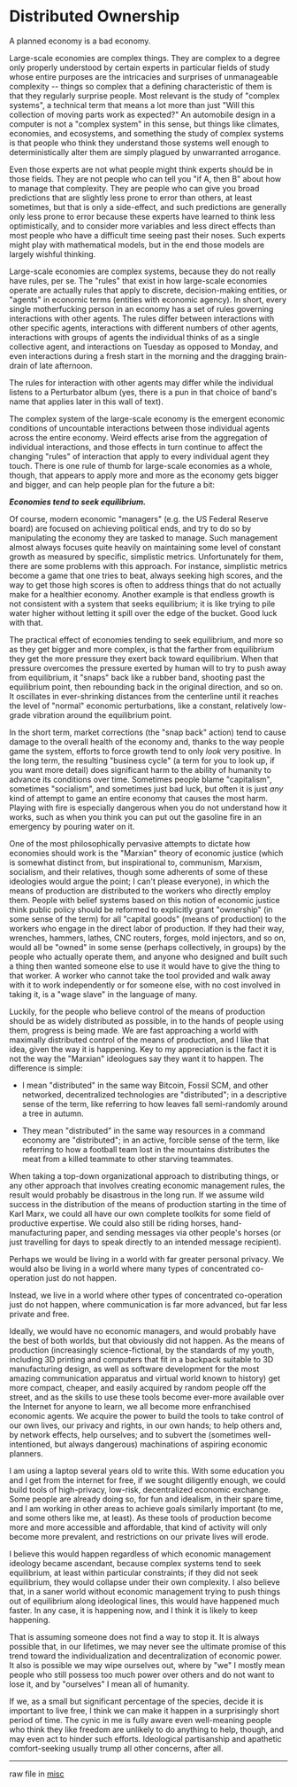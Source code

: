 # Distributed Ownership

A planned economy is a bad economy.

Large-scale economies are complex things.  They are complex to a degree only properly understood by certain experts in particular fields of study whose entire purposes are the intricacies and surprises of unmanageable complexity -- things so complex that a defining characteristic of them is that they regularly surprise people.  Most relevant is the study of "complex systems", a technical term that means a lot more than just "Will this collection of moving parts work as expected?"  An automobile design in a computer is not a "complex system" in this sense, but things like climates, economies, and ecosystems, and something the study of complex systems is that people who think they understand those systems well enough to deterministically alter them are simply plagued by unwarranted arrogance.

Even those experts are not what people might think experts should be in those fields.  They are not people who can tell you "if A, then B" about how to manage that complexity.  They are people who can give you broad predictions that are slightly less prone to error than others, at least sometimes, but that is only a side-effect, and such predictions are generally only less prone to error because these experts have learned to think less optimistically, and to consider more variables and less direct effects than most people who have a difficult time seeing past their noses.  Such experts might play with mathematical models, but in the end those models are largely wishful thinking.

Large-scale economies are complex systems, because they do not really have rules, per se.  The "rules" that exist in how large-scale economies operate are actually rules that apply to discrete, decision-making entities, or "agents" in economic terms (entities with economic agency).  In short, every single motherfucking person in an economy has a set of rules governing interactions with other agents.  The rules differ between interactions with other specific agents, interactions with different numbers of other agents, interactions with groups of agents the individual thinks of as a single collective agent, and interactions on Tuesday as opposed to Monday, and even interactions during a fresh start in the morning and the dragging brain-drain of late afternoon.

The rules for interaction with other agents may differ while the individual listens to a Perturbator album (yes, there is a pun in that choice of band's name that applies later in this wall of text).

The complex system of the large-scale economy is the emergent economic conditions of uncountable interactions between those individual agents across the entire economy.  Weird effects arise from the aggregation of individual interactions, and those effects in turn continue to affect the changing "rules" of interaction that apply to every individual agent they touch.  There is one rule of thumb for large-scale economies as a whole, though, that appears to apply more and more as the economy gets bigger and bigger, and can help people plan for the future a bit:

***Economies tend to seek equilibrium.***

Of course, modern economic "managers" (e.g. the US Federal Reserve board) are focused on achieving political ends, and try to do so by manipulating the economy they are tasked to manage.  Such management almost always focuses quite heavily on maintaining some level of constant growth as measured by specific, simplistic metrics.  Unfortunately for them, there are some problems with this approach.  For instance, simplistic metrics become a game that one tries to beat, always seeking high scores, and the way to get those high scores is often to address things that do not actually make for a healthier economy.  Another example is that endless growth is not consistent with a system that seeks equilibrium; it is like trying to pile water higher without letting it spill over the edge of the bucket.  Good luck with that.

The practical effect of economies tending to seek equilibrium, and more so as they get bigger and more complex, is that the farther from equilibrium they get the more pressure they exert back toward equilibrium.  When that pressure overcomes the pressure exerted by human will to try to push away from equilibrium, it "snaps" back like a rubber band, shooting past the equilibrium point, then rebounding back in the original direction, and so on.  It oscillates in ever-shrinking distances from the centerline until it reaches the level of "normal" economic perturbations, like a constant, relatively low-grade vibration around the equilibrium point.

In the short term, market corrections (the "snap back" action) tend to cause damage to the overall health of the economy and, thanks to the way people game the system, efforts to force growth tend to only *look* very positive.  In the long term, the resulting "business cycle" (a term for you to look up, if you want more detail) does significant harm to the ability of humanity to advance its conditions over time.  Sometimes people blame "capitalism", sometimes "socialism", and sometimes just bad luck, but often it is just *any* kind of attempt to game an entire economy that causes the most harm.  Playing with fire is especially dangerous when you do not understand how it works, such as when you think you can put out the gasoline fire in an emergency by pouring water on it.

One of the most philosophically pervasive attempts to dictate how economies should work is the "Marxian" theory of economic justice (which is somewhat distinct from, but inspirational to, communism, Marxism, socialism, and their relatives, though some adherents of some of these ideologies would argue the point; I can't please everyone), in which the means of production are distributed to the workers who directly employ them.  People with belief systems based on this notion of economic justice think public policy should be reformed to explicitly grant "ownership" (in some sense of the term) for all "capital goods" (means of production) to the workers who engage in the direct labor of production.  If they had their way, wrenches, hammers, lathes, CNC routers, forges, mold injectors, and so on, would all be "owned" in some sense (perhaps collectively, in groups) by the people who actually operate them, and anyone who designed and built such a thing then wanted someone else to use it would have to give the thing to that worker.  A worker who cannot take the tool provided and walk away with it to work independently or for someone else, with no cost involved in taking it, is a "wage slave" in the language of many.

Luckily, for the people who believe control of the means of production should be as widely distributed as possible, in to the hands of people using them, progress is being made.  We are fast approaching a world with maximally distributed control of the means of production, and I like that idea, given the way it is happening.  Key to my appreciation is the fact it is not the way the "Marxian" ideologues say they want it to happen.  The difference is simple:

* I mean "distributed" in the same way Bitcoin, Fossil SCM, and other
  networked, decentralized technologies are "distributed"; in a descriptive
  sense of the term, like referring to how leaves fall semi-randomly around a
  tree in autumn.

* They mean "distributed" in the same way resources in a command economy are
  "distributed"; in an active, forcible sense of the term, like referring to
  how a football team lost in the mountains distributes the meat from a killed
  teammate to other starving teammates.

When taking a top-down organizational approach to distributing things, or any other approach that involves creating economic management rules, the result would probably be disastrous in the long run.  If we assume wild success in the distribution of the means of production starting in the time of Karl Marx, we could all have our own complete toolkits for some field of productive expertise.  We could also still be riding horses, hand-manufacturing paper, and sending messages via other people's horses (or just travelling for days to speak directly to an intended message recipient).

Perhaps we would be living in a world with far greater personal privacy.  We would also be living in a world where many types of concentrated co-operation just do not happen.

Instead, we live in a world where other types of concentrated co-operation just do not happen, where communication is far more advanced, but far less private and free.

Ideally, we would have no economic managers, and would probably have the best of both worlds, but that obviously did not happen.  As the means of production (increasingly science-fictional, by the standards of my youth, including 3D printing and computers that fit in a backpack suitable to 3D manufacturing design, as well as software development for the most amazing communication apparatus and virtual world known to history) get more compact, cheaper, and easily acquired by random people off the street, and as the skills to use these tools become ever-more available over the Internet for anyone to learn, we all become more enfranchised economic agents.  We acquire the power to build the tools to take control of our own lives, our privacy and rights, in our own hands; to help others and, by network effects, help ourselves; and to subvert the (sometimes well-intentioned, but always dangerous) machinations of aspiring economic planners.

I am using a laptop several years old to write this.  With some education you and I get from the internet for free, if we sought diligently enough, we could build tools of high-privacy, low-risk, decentralized economic exchange.  Some people are already doing so, for fun and idealism, in their spare time, and I am working in other areas to achieve goals similarly important (to me, and some others like me, at least).  As these tools of production become more and more accessible and affordable, that kind of activity will only become more prevalent, and restrictions on our private lives will erode.

I believe this would happen regardless of which economic management ideology became ascendant, because complex systems tend to seek equilibrium, at least within particular constraints; if they did not seek equilibrium, they would collapse under their own complexity.  I also believe that, in a saner world without economic management trying to push things out of equilibrium along ideological lines, this would have happened much faster.  In any case, it is happening now, and I think it is likely to keep happening.

That is assuming someone does not find a way to stop it.  It is always possible that, in our lifetimes, we may never see the ultimate promise of this trend toward the individualization and decentralization of economic power.  It also is possible we may wipe ourselves out, where by "we" I mostly mean people who still possess too much power over others and do not want to lose it, and by "ourselves" I mean all of humanity.

If we, as a small but significant percentage of the species, decide it is important to live free, I think we can make it happen in a surprisingly short period of time.  The cynic in me is fully aware even well-meaning people who think they like freedom are unlikely to do anything to help, though, and may even act to hinder such efforts.  Ideological partisanship and apathetic comfort-seeking usually trump all other concerns, after all.

---

raw file in [misc](https://fossrec.com/u/apotheon/essays/index.cgi/dir?ci=trunk&name=misc)
